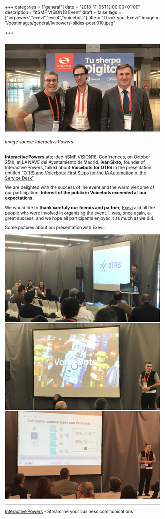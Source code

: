 +++
categories = ["general"]
date = "2018-11-05T12:00:00+01:00"
description = "itSMF VISION18 Event"
draft = false
tags = ["ivrpowers","exevi","event","voicebots"]
title = "Thank you, Exevi!"
image = "/postimages/general/ivrpowers-slides-post.010.jpeg"

+++

![Interactive Powers at itSMF VISION18 Exevi Booth](/postimages/general/ivrpowers-slides-post.010.jpeg)
---------
###### Image source: Interactive Powers

**Interactive Powers** attended [itSMF VISION18,](https://www.itsmf.es/index.php?option=com_content&view=article&id=2848) Conferences, on October 25th, at LA NAVE del Ayuntamiento de Madrid. **Iván Sixto,** founder of Interactive Powers, talked about **Voicebots for OTRS** in the presentation entitled [“OTRS and Voicebots: First Steps for the IA Automation of the Service Desk”](https://itsmf.es/index.php?option=com_content&view=article&id=3118:2018-10-08-16-30-08&catid=79:noticias&Itemid=401)

We are delighted with the success of the event and the warm welcome of our participation. **Interest of the public in Voicebots exceeded all our expectations.**

We would like to **thank carefuly our friends and partner,** [Exevi]( https://www.exevi.com/) and all the people who were involved in organizing the event. It was, once again, a great success, and we hope all participants enjoyed it as much as we did.

Some pictures about our presentation with Exevi:

![Interactive Powers at itSMF VISION18](/postimages/general/ivrpowers-slides-post.012.jpeg)
![Interactive Powers at itSMF VISION18](/postimages/general/ivrpowers-slides-post.011.jpeg)
![Interactive Powers at itSMF VISION18](/postimages/general/ivrpowers-slides-post.013.jpeg)

---
[Interactive Powers](http://www.ivrpowers.com/) - Streamline your business communications


